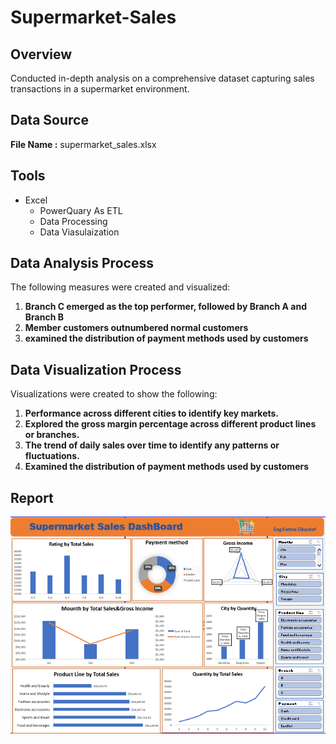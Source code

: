 # Supermarket-Sales
## Overview 
 Conducted in-depth analysis on a comprehensive dataset capturing sales transactions in a supermarket environment.
## Data Source
**File Name :** supermarket_sales.xlsx
## Tools
  * Excel
      * PowerQuary As ETL
      * Data Processing
      * Data Viasulaization
## Data Analysis Process
The following measures were created and visualized:

1. **Branch C emerged as the top performer, followed by Branch A and Branch B**
2. **Member customers outnumbered normal customers**
3. **examined the distribution of payment methods used by customers**



## Data Visualization Process
Visualizations were created to show the following:
1. **Performance across different cities to identify key markets.**
2. **Explored the gross margin percentage across different product lines or branches.**
3. **The trend of daily sales over time to identify any patterns or fluctuations.**
4. **Examined the distribution of payment methods used by customers**

## Report
![Dashboard](https://github.com/fatma-ahme/Supermarket-Sales/blob/main/Report.PNG)
